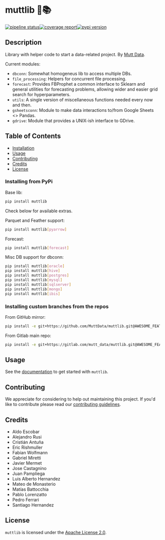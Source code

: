 # muttlib 🐶📚

[![pipeline status](https://gitlab.com/mutt_data/muttlib/badges/master/pipeline.svg)](https://gitlab.com/mutt_data/muttlib/-/commits/master)[![coverage report](https://gitlab.com/mutt_data/muttlib/badges/master/coverage.svg)](https://gitlab.com/mutt_data/muttlib/-/commits/master)[![pypi version](https://img.shields.io/pypi/v/muttlib?color=blue)](https://pypi.org/project/muttlib/)

## Description

Library with helper code to start a data-related project.
By [Mutt Data](https://muttdata.ai/).

Current modules:

- `dbconn`: Somewhat homogeneus lib to access multiple DBs.
- `file_processing`: Helpers for concurrent file processing.
- `forecast`: Provides FBProphet a common interface to Sklearn and general
  utilities for forecasting problems, allowing wider and easier grid search for
  hyperparameters.
- `utils`: A single version of miscellaneous functions needed every now and then.
- `gsheetsconn`: Module to make data interactions to/from Google Sheets <> Pandas.
- `gdrive`: Module that provides a UNIX-ish interface to GDrive.

## Table of Contents

- [Installation](#installation)
- [Usage](#usage)
- [Contributing](#contributing)
- [Credits](#contributing)
- [License](#license)

### Installing from PyPi

Base lib:
```bash
pip install muttlib
```

Check below for available extras.

Parquet and Feather support:
```bash
pip install muttlib[pyarrow]
```

Forecast:
```bash
pip install muttlib[forecast]
```

Misc DB support for dbconn:
```bash
pip install muttlib[oracle]
pip install muttlib[hive]
pip install muttlib[postgres]
pip install muttlib[mysql]
pip install muttlib[sqlserver]
pip install muttlib[mongo]
pip install muttlib[ibis]
```

### Installing custom branches from the repos

From GitHub mirror:
```bash
pip install -e git+https://github.com/MuttData/muttlib.git@AWESOME_FEATURE_BRANCH#egg=muttlib
```

From Gitlab main repo:
```bash
pip install -e git+https://gitlab.com/mutt_data/muttlib.git@AWESOME_FEATURE_BRANCH#egg=muttlib
```

## Usage

See the [documentation](https://mutt_data.gitlab.io/muttlib/) to get started with `muttlib`.

## Contributing

We appreciate for considering to help out maintaining this project. If you'd like to contribute please read our [contributing guidelines](CONTRIBUTING.md).

## Credits

- Aldo Escobar
- Alejandro Rusi
- Cristián Antuña
- Eric Rishmuller
- Fabian Wolfmann
- Gabriel Miretti
- Javier Mermet
- Jose Castagnino
- Juan Pampliega
- Luis Alberto Hernandez
- Mateo de Monasterio
- Matías Battocchia
- Pablo Lorenzatto
- Pedro Ferrari
- Santiago Hernandez

## License
`muttlib` is licensed under the [Apache License 2.0](LICENCE).
